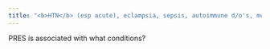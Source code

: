 ```yaml
---
title: "<b>HTN</b> (esp acute), eclampsia, sepsis, autoimmune d/o's, multidrug chemo, solid/stem cell transplants"
---
```

PRES is associated with what conditions?

